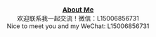 
<div align="center" style="font-size:15px;"><b><a href="https://attack204.com/">About Me</a></b></div>

<div align="center">欢迎联系我一起交流！微信：L15006856731</div>

<div align="center">Nice to meet you and my WeChat: L15006856731</div>


